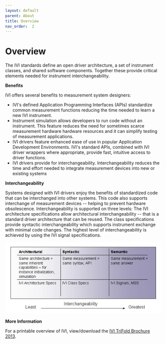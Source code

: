 ```yaml
---
layout: default
parent: About
title: Overview
nav_order:  2
---
```

# Overview

The IVI standards define an open driver architecture, a set of
instrument classes, and shared software components. Together these
provide critical elements needed for instrument interchangeability.

**Benefits**

IVI offers several benefits to measurement system designers:

  - IVI's defined Application Programming Interfaces (APIs) standardize
    common measurement functions reducing the time needed to learn a new
    IVI instrument.
  - Instrument simulation allows developers to run code without an
    instrument. This feature reduces the need for sometimes scarce
    measurement hardware hardware resources and it can simplify testing
    of measurement applications.
  - IVI drivers feature enhanced ease of use in popular Application
    Development Environments. IVI's standard APIs, combined with IVI
    driver wrappers where appropriate, provide fast, intuitive access to
    driver functions.
  - IVI drivers provide for interchangeability. Interchangeability
    reduces the time and effort needed to integrate measurement devices
    into new or existing systems

**Interchangeability**

Systems designed with IVI drivers enjoy the benefits of standardized
code that can be interchanged into other systems. This code also
supports interchange of measurement devices -- helping to prevent
hardware obsolescence. Interchangeability is supported on three levels:
The IVI architecture specifications allow architectural
interchangeability -- that is a standard driver architecture that can be
reused. The class specifications provide syntactic interchangeability
which supports instrument exchange with minimal code changes. The
highest level of interchangeability is achieved by using the IVI signal
specifications.

![](../images/Interchangeability.jpg)

**More Information**

For a printable overview of IVI, view/download the [IVI TriFold Brochure
2013](../assets/docs/IVI%20TriFold%20Brochure%202013.pdf).
